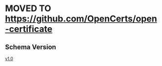 # MOVED TO https://github.com/OpenCerts/open-certificate

## Schema Version

[v1.0](https://govtechsg.github.io/certificate-schema/schema/1.0)
